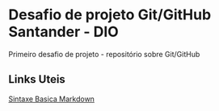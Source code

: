 # Desafio de projeto Git/GitHub Santander - DIO
Primeiro desafio de projeto - repositório sobre Git/GitHub

## Links Uteis

[Sintaxe Basica Markdown](https://www.markdownguide.org/basic-syntax/)


